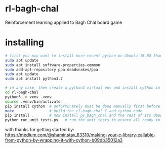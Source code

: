 # rl-bagh-chal
Reinforcement learning applied to Bagh Chal board game


# installing
```bash
# first you may want to install more recent python on Ubuntu 16.04 than it has built in:
sudo apt update
sudo apt install software-properties-common
sudo add-apt-repository ppa:deadsnakes/ppa
sudo apt update
sudo apt install python3.7

# in any case, then create a python3 virtual env and install cython in it:
cd rl-bagh-chal
python3 -m venv .venv 
source .venv/bin/activate
pip install cython  # unfortunately must be done manually first before installing rl-bagh-chal
make                # build the rl-bagh-chal C and cython code
pip install .       # now install py_bagh_chal and the rest of its dependencies
python run_unit_tests.py   # run the unit tests to ensure all ready to go
```


with thanks for getting started by:
<https://medium.com/@shamir.stav_83310/making-your-c-library-callable-from-python-by-wrapping-it-with-cython-b09db35012a3>

